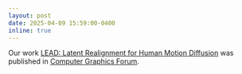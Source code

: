 ```yaml
---
layout: post
date: 2025-04-09 15:59:00-0400
inline: true
---
```


Our work [LEAD: Latent Realignment for Human Motion Diffusion](https://onlinelibrary.wiley.com/doi/10.1111/cgf.70093?af=R) was published in [Computer Graphics Forum](https://onlinelibrary.wiley.com/journal/14678659). 
